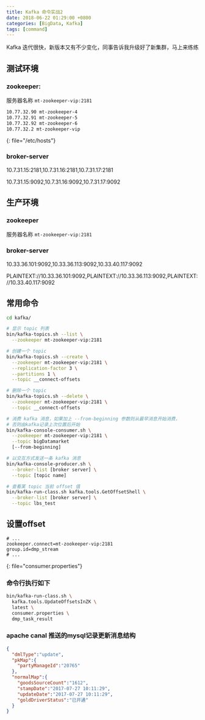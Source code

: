 ```yaml
---
title: Kafka 命令实战2
date: 2018-06-22 01:29:00 +0800
categories: [BigData, Kafka]
tags: [command]
---
```


Kafka 迭代很快，新版本又有不少变化，同事告诉我升级好了新集群，马上来练练

## 测试环境

### zookeeper: 

服务器名称 ```mt-zookeeper-vip:2181```

``` bash
10.77.32.90 mt-zookeeper-4
10.77.32.91 mt-zookeeper-5
10.77.32.92 mt-zookeeper-6
10.77.32.2 mt-zookeeper-vip
```
{: file="/etc/hosts"}

### broker-server

10.7.31.15:2181,10.7.31.16:2181,10.7.31.17:2181

10.7.31.15:9092,10.7.31.16:9092,10.7.31.17:9092

## 生产环境

### zookeeper
服务器名称 `mt-zookeeper-vip:2181`

### broker-server

10.33.36.101:9092,10.33.36.113:9092,10.33.40.117:9092

PLAINTEXT://10.33.36.101:9092,PLAINTEXT://10.33.36.113:9092,PLAINTEXT://10.33.40.117:9092


## 常用命令

```bash
cd kafka/

# 显示 topic 列表
bin/kafka-topics.sh --list \
  --zookeeper mt-zookeeper-vip:2181

# 创建一个 topic
bin/kafka-topics.sh --create \
  --zookeeper mt-zookeeper-vip:2181 \
  --replication-factor 3 \
  --partitions 1 \
  --topic __connect-offsets

# 删除一个 topic
bin/kafka-topics.sh --delete \
  --zookeeper mt-zookeeper-vip:2181 \
  --topic __connect-offsets

# 消费 kafka 消息，如果加上 --from-beginning 参数则从最早消息开始消费，
# 否则由kafka记录上次位置后开始
bin/kafka-console-consumer.sh \
  --zookeeper mt-zookeeper-vip:2181 \
  --topic bigDatamarket 
  [--from-beginning]

# 以交互方式发送一条 kafka 消息
bin/kafka-console-producer.sh \
  --broker-list [broker server] \
  --topic [topic name]

# 查看某 topic 当前 offset 值
bin/kafka-run-class.sh kafka.tools.GetOffsetShell \
  --broker-list [broker server] \
  --topic lbs_test
```

## 设置offset


```properties
# ...
zookeeper.connect=mt-zookeeper-vip:2181
group.id=dmp_stream
# ...
```
{: file="consumer.properties"}

### 命令行执行如下
```bash
bin/kafka-run-class.sh \
  kafka.tools.UpdateOffsetsInZK \
  latest \
  consumer.properties \
  dmp_task_result
```

### apache canal 推送的mysql记录更新消息结构

```json
{
  "dmlType":"update",
  "pkMap":{
    "partyManageId":"20765"
  },
  "normalMap":{
    "goodsSourceCount":"1612",
    "stampDate":"2017-07-27 10:11:29",
    "updateDate":"2017-07-27 10:11:29",
    "goldDriverStatus":"已开通"
  }
}
```